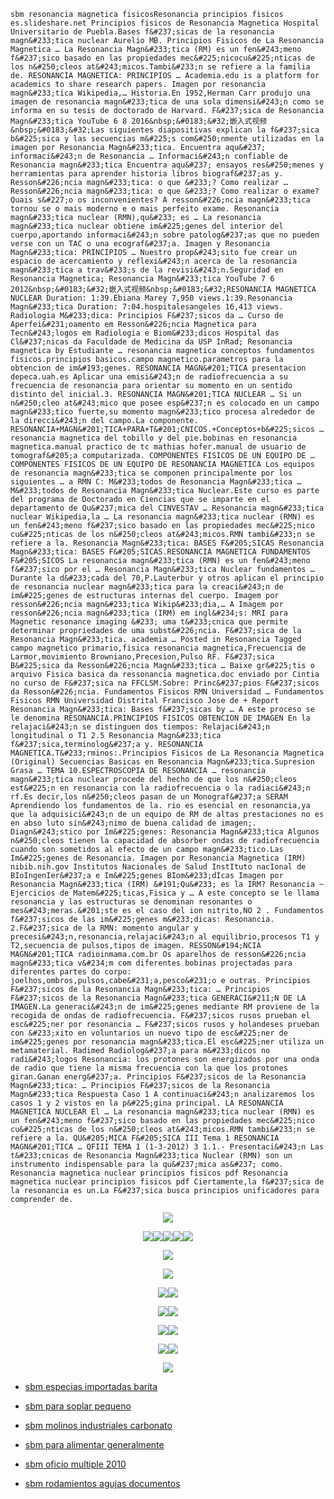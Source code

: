
```
sbm resonancia magnetica fisicosResonancia principios fisicos es.slideshare.net Principios fisicos de Resonancia Magnetica Hospital Universitario de Puebla.Bases f&#237;sicas de la resonancia magn&#233;tica nuclear Aurelio MB. Principios Fisicos de La Resonancia Magnetica … La Resonancia Magn&#233;tica (RM) es un fen&#243;meno f&#237;sico basado en las propiedades mec&#225;nicocu&#225;nticas de los n&#250;cleos at&#243;micos.Tambi&#233;n se refiere a la familia de. RESONANCIA MAGNETICA: PRINCIPIOS … Academia.edu is a platform for academics to share research papers. Imagen por resonancia magn&#233;tica Wikipedia,… Historia.En 1952,Herman Carr produjo una imagen de resonancia magn&#233;tica de una sola dimensi&#243;n como se informa en su tesis de doctorado de Harvard. F&#237;sica de Resonancia Magn&#233;tica YouTube 6 8 2016&nbsp;&#0183;&#32;嵌入式视频&nbsp;&#0183;&#32;Las siguientes diapositivas explican la f&#237;sica b&#225;sica y las secuencias m&#225;s com&#250;nmente utilizadas en la imagen por Resonancia Magn&#233;tica. Encuentra aqu&#237; informaci&#243;n de Resonancia … Informaci&#243;n confiable de Resonancia magn&#233;tica Encuentra aqu&#237; ensayos res&#250;menes y herramientas para aprender historia libros biograf&#237;as y. Resson&#226;ncia magn&#233;tica: o que &#233;? Como realizar … Resson&#226;ncia magn&#233;tica: o que &#233;? Como realizar o exame? Quais s&#227;o os inconvenientes? A resson&#226;ncia magn&#233;tica tornou se o mais moderno e o mais perfeito exame. Resonancia magn&#233;tica nuclear (RMN),qu&#233; es … La resonancia magn&#233;tica nuclear obtiene im&#225;genes del interior del cuerpo,aportando informaci&#243;n sobre patolog&#237;as que no pueden verse con un TAC o una ecograf&#237;a. Imagen y Resonancia Magn&#233;tica: PRINCIPIOS … Nuestro prop&#243;sito fue crear un espacio de acercamiento y reflexi&#243;n acerca de la resonancia magn&#233;tica a trav&#233;s de la revisi&#243;n.Seguridad en Resonancia Magnetica; Resonancia Magn&#233;tica YouTube 7 6 2012&nbsp;&#0183;&#32;嵌入式视频&nbsp;&#0183;&#32;RESONANCIA MAGNETICA NUCLEAR Duration: 1:39.Ebiana Marey 7,950 views.1:39.Resonancia Magn&#233;tica Duration: 7:04.hospitalesangeles 16,413 views. Radiologia M&#233;dica: Principios F&#237;sicos da … Curso de Aperfei&#231;oamento em Resson&#226;ncia Magnetica para Tecn&#243;logos em Radiologia e Biom&#233;dicos Hospital das Cl&#237;nicas da Faculdade de Medicina da USP InRad; Resonancia magnetica by Estudiante … resonancia magnetica conceptos fundamentos fisicos.principios basicos.campo magnetico.parametros para la obtencion de im&#193;genes. RESONANCIA MAGN&#201;TICA presentacion depeca.uah.es Aplicar una emisi&#243;n de radiofrecuencia a su frecuencia de resonancia para orientar su momento en un sentido distinto del inicial.3. RESONANCIA MAGN&#201;TICA NUCLEAR … Si un n&#250;cleo at&#243;mico que posee esp&#237;n es colocado en un campo magn&#233;tico fuerte,su momento magn&#233;tico procesa alrededor de la direcci&#243;n del campo.La componente. RESONANCIA+MAGN&#201;TICA+PARA+T&#201;CNICOS.+Conceptos+b&#225;sicos … resonancia magnetica del tobillo y del pie.bobinas en resonancia magnetica.manual practico de tc mathias hofer.manual de usuario de tomograf&#205;a computarizada. COMPONENTES FISICOS DE UN EQUIPO DE … COMPONENTES FISICOS DE UN EQUIPO DE RESONANCIA MAGNETICA Los equipos de resonancia magn&#233;tica se componen principalmente por los siguientes … a RMN C: M&#233;todos de Resonancia Magn&#233;tica … M&#233;todos de Resonancia Magn&#233;tica Nuclear.Este curso es parte del programa de Doctorado en Ciencias que se imparte en el departamento de Qu&#237;mica del CINVESTAV … Resonancia magn&#233;tica nuclear Wikipedia,la … La resonancia magn&#233;tica nuclear (RMN) es un fen&#243;meno f&#237;sico basado en las propiedades mec&#225;nico cu&#225;nticas de los n&#250;cleos at&#243;micos.RMN tambi&#233;n se refiere a la. Resonancia Magn&#233;tica: BASES F&#205;SICAS Resonancia Magn&#233;tica: BASES F&#205;SICAS.RESONANCIA MAGNETICA FUNDAMENTOS F&#205;SICOS La resonancia magn&#233;tica (RMN) es un fen&#243;meno f&#237;sico por el … Resonancia Magn&#233;tica Nuclear fundamentos … Durante la d&#233;cada del 70,P.Lauterbur y otros aplican el principio de resonancia nuclear magn&#233;tica para la creaci&#243;n de im&#225;genes de estructuras internas del cuerpo. Imagem por resson&#226;ncia magn&#233;tica Wikip&#233;dia,… A Imagem por resson&#226;ncia magn&#233;tica (IRM) em ingl&#234;s: MRI para Magnetic resonance imaging &#233; uma t&#233;cnica que permite determinar propriedades de uma subst&#226;ncia. F&#237;sica de la Resonancia Magn&#233;tica. academia … Posted in Resonancia Tagged campo magnetico primario,fisica resonancia magnetica,Frecuencia de Larmor,movimiento Browniano,Precesion,Pulso RF. F&#237;sica B&#225;sica da Resson&#226;ncia Magn&#233;tica … Baixe gr&#225;tis o arquivo Fisica basica da ressonancia magnetica.doc enviado por Cintia no curso de F&#237;sica na FFCLSM.Sobre: Princ&#237;pios F&#237;sicos da Resson&#226;ncia. Fundamentos Fisicos RMN Universidad … Fundamentos Fisicos RMN Universidad Distrital Francisco Jose de + Report Resonancia Magn&#233;tica: Bases f&#237;sicas by … A este proceso se le denomina RESONANCIA.PRINCIPIOS FISICOS OBTENCION DE IMAGEN En la relajaci&#243;n se distinguen dos tiempos: Relajaci&#243;n longitudinal o T1 2.5 Resonancia Magn&#233;tica f&#237;sica,terminolog&#237;a y. RESONANCIA MAGNETICA.T&#233;rminos:.Principios Fisicos de La Resonancia Magnetica (Original) Secuencias Basicas en Resonancia Magn&#233;tica.Supresion Grasa … TEMA 10.ESPECTROSCOPIA DE RESONANCIA … resonancia magn&#233;tica nuclear procede del hecho de que los n&#250;cleos est&#225;n en resonancia con la radiofrecuencia o la radiaci&#243;n rf.Es decir,los n&#250;cleos pasan de un Monograf&#237;a SERAM Aprendiendo los fundamentos de la. rio es esencial en resonancia,ya que la adquisici&#243;n de un equipo de RM de altas prestaciones no es en abso luto sin&#243;nimo de buena calidad de imagen;. Diagn&#243;stico por Im&#225;genes: Resonancia Magn&#233;tica Algunos n&#250;cleos tienen la capacidad de absorber ondas de radiofrecuencia cuando son sometidos al efecto de un campo magn&#233;tico.Las Im&#225;genes de Resonancia. Imagen por Resonancia Magnetica (IRM) nibib.nih.gov Institutos Nacionales de Salud InstItuto nacIonal de BIoIngenIer&#237;a e Im&#225;genes BIom&#233;dIcas Imagen por Resonancia Magn&#233;tica (IRM) &#191;Qu&#233; es la IRM? Resonancia ~ Ejercicios de Matem&#225;ticas,Fisica y … A este concepto se le llama resonancia y las estructuras se denominan resonantes o mes&#243;meras.&#201;ste es el caso del ion nitrito,NO 2 . Fundamentos f&#237;sicos de las im&#225;genes m&#233;dicas: Resonancia. 2.F&#237;sica de la RMN: momento angular y precesi&#243;n,resonancia,relajaci&#243;n al equilibrio,procesos T1 y T2,secuencia de pulsos,tipos de imagen. RESSON&#194;NCIA MAGN&#201;TICA radioinmama.com.br Os aparelhos de resson&#226;ncia magn&#233;tica v&#234;m com diferentes bobinas projectadas para diferentes partes do corpo: joelhos,ombros,pulsos,cabe&#231;a,pesco&#231;o e outras. Principios F&#237;sicos de la Resonancia Magn&#233;tica: … Principios F&#237;sicos de la Resonancia Magn&#233;tica GENERACI&#211;N DE LA IMAGEN.La generaci&#243;n de im&#225;genes mediante RM proviene de la recogida de ondas de radiofrecuencia. F&#237;sicos rusos prueban el esc&#225;ner por resonancia … F&#237;sicos rusos y holandeses prueban con &#233;xito en voluntarios un nuevo tipo de esc&#225;ner de im&#225;genes por resonancia magn&#233;tica.El esc&#225;ner utiliza un metamaterial. Radimed Radiolog&#237;a para m&#233;dicos no radi&#243;logos Resonancia: los protones son energizados por una onda de radio que tiene la misma frecuencia con la que los protones giran.Ganan energ&#237;a. Principios F&#237;sicos de la Resonancia Magn&#233;tica: … Principios F&#237;sicos de la Resonancia Magn&#233;tica Respuesta Caso 1 A continuaci&#243;n analizaremos los casos 1 y 2 vistos en la p&#225;gina principal. LA RESONANCIA MAGNETICA NUCLEAR El … La resonancia magn&#233;tica nuclear (RMN) es un fen&#243;meno f&#237;sico basado en las propiedades mec&#225;nico cu&#225;nticas de los n&#250;cleos at&#243;micos.RMN tambi&#233;n se refiere a la. QU&#205;MICA F&#205;SICA III Tema 1 RESONANCIA MAGN&#201;TICA … QFIII TEMA 1 (1‐3‐2012) 3 1.1.‐ Presentaci&#243;n Las t&#233;cnicas de Resonancia Magn&#233;tica Nuclear (RMN) son un instrumento indispensable para la qu&#237;mica as&#237; como. Resonancia magnetica nuclear principios fisicos pdf Resonancia magnetica nuclear principios fisicos pdf Ciertamente,la f&#237;sica de la resonancia es un.La F&#237;sica busca principios unificadores para comprender de. 
```

<div align="center">

<a href="https://es-crusher.shibang-china.com/github&k=sbm+resonancia+magnetica+fisicos"><img src="https://static.shibang-china.com/es/crusher/logo.jpg"></a>

<a href="https://es-crusher.shibang-china.com/github&k=sbm+resonancia+magnetica+fisicos"><img src="https://static.shibang-china.com/es/crusher/index.jpg"></a><a href="https://es-crusher.shibang-china.com/material.htmlgithub&k=sbm+resonancia+magnetica+fisicos"><img src="https://static.shibang-china.com/es/crusher/material.jpg"></a><a href="https://es-crusher.shibang-china.com/application.htmlgithub&k=sbm+resonancia+magnetica+fisicos"><img src="https://static.shibang-china.com/es/crusher/application.jpg"></a><a href="https://es-crusher.shibang-china.com/aboutus.htmlgithub&k=sbm+resonancia+magnetica+fisicos"><img src="https://static.shibang-china.com/es/crusher/aboutus.jpg"></a><a href="https://es-crusher.shibang-china.com/contact.htmlgithub&k=sbm+resonancia+magnetica+fisicos"><img src="https://static.shibang-china.com/es/crusher/contact.jpg"></a>

<a href="https://es-crusher.shibang-china.com/github&k=sbm+resonancia+magnetica+fisicos"><img src="https://static.shibang-china.com/es/crusher/banner.jpg"></a>

<a href="https://swt.shibang-china.com/github&k=sbm+resonancia+magnetica+fisicos"><img src="https://static.shibang-china.com/es/crusher/text.jpg"></a>

<a href="https://swt.shibang-china.com/github&k=sbm+resonancia+magnetica+fisicos"><img src="https://static.shibang-china.com/es/crusher/chat.jpg"></a><a href="https://es-crusher.shibang-china.com/contact.htmlgithub&k=sbm+resonancia+magnetica+fisicos"><img src="https://static.shibang-china.com/es/crusher/message.jpg"></a>

<a href="https://es-crusher.shibang-china.com/products/pe.htmlgithub&k=sbm+resonancia+magnetica+fisicos"><img src="https://static.shibang-china.com/es/crusher/pe.jpg"></a><a href="https://es-crusher.shibang-china.com/products/pf.htmlgithub&k=sbm+resonancia+magnetica+fisicos"><img src="https://static.shibang-china.com/es/crusher/pf.jpg"></a>

<a href="https://es-crusher.shibang-china.com/products/hpt.htmlgithub&k=sbm+resonancia+magnetica+fisicos"><img src="https://static.shibang-china.com/es/crusher/hpt.jpg"></a><a href="https://es-crusher.shibang-china.com/products/vsi.htmlgithub&k=sbm+resonancia+magnetica+fisicos"><img src="https://static.shibang-china.com/es/crusher/vsi.jpg"></a>

<a href="https://es-crusher.shibang-china.com/products/klv.htmlgithub&k=sbm+resonancia+magnetica+fisicos"><img src="https://static.shibang-china.com/es/crusher/klv.jpg"></a><a href="https://es-crusher.shibang-china.com/products/portable.htmlgithub&k=sbm+resonancia+magnetica+fisicos"><img src="https://static.shibang-china.com/es/crusher/portable.jpg"></a>

<a href="https://swt.shibang-china.com/github&k=sbm+resonancia+magnetica+fisicos"><img src="https://static.shibang-china.com/es/crusher/case.jpg"></a>

</div>


* [sbm especias importadas barita](sbm%20especias%20importadas%20barita.md)

* [sbm para soplar pequeno](sbm%20para%20soplar%20pequeno.md)

* [sbm molinos industriales carbonato](sbm%20molinos%20industriales%20carbonato.md)

* [sbm para alimentar generalmente](sbm%20para%20alimentar%20generalmente.md)

* [sbm oficio multiple 2010](sbm%20oficio%20multiple%202010.md)

* [sbm rodamientos agujas documentos](sbm%20rodamientos%20agujas%20documentos.md)
